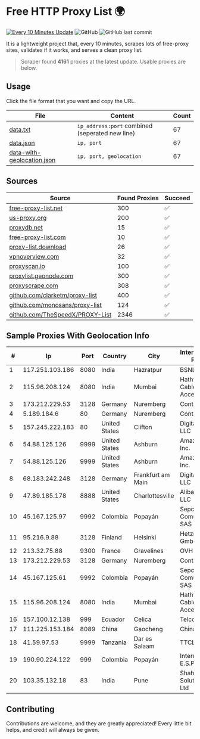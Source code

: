
# Free HTTP Proxy List 🌍

[![Every 10 Minutes Update](https://github.com/mertguvencli/http-proxy-list/actions/workflows/main.yml/badge.svg?branch=main)](https://github.com/mertguvencli/http-proxy-list/actions/workflows/main.yml)
![GitHub](https://img.shields.io/github/license/mertguvencli/http-proxy-list)
![GitHub last commit](https://img.shields.io/github/last-commit/mertguvencli/http-proxy-list)

It is a lightweight project that, every 10 minutes, scrapes lots of free-proxy sites, validates if it works, and serves a clean proxy list.


> Scraper found **4161** proxies at the latest update. Usable proxies are below.

## Usage

Click the file format that you want and copy the URL.


|File|Content|Count|
|----|-------|-----|
|[data.txt](https://raw.githubusercontent.com/mertguvencli/http-proxy-list/main/proxy-list/data.txt)|`ip_address:port` combined (seperated new line)|67|
|[data.json](https://raw.githubusercontent.com/mertguvencli/http-proxy-list/main/proxy-list/data.json)|`ip, port`|67|
|[data-with-geolocation.json](https://raw.githubusercontent.com/mertguvencli/http-proxy-list/main/proxy-list/data-with-geolocation.json)|`ip, port, geolocation`|67|

## Sources

|Source|Found Proxies|Succeed|
|------|-------------|-------|
|[free-proxy-list.net](https://free-proxy-list.net)|300|✅|
|[us-proxy.org](https://www.us-proxy.org)|200|✅|
|[proxydb.net](http://proxydb.net)|15|✅|
|[free-proxy-list.com](https://free-proxy-list.com/?page=&port=&type%5B%5D=http&type%5B%5D=https&up_time=0&search=Search)|10|✅|
|[proxy-list.download](https://www.proxy-list.download/HTTP)|26|✅|
|[vpnoverview.com](https://vpnoverview.com/privacy/anonymous-browsing/free-proxy-servers)|32|✅|
|[proxyscan.io](https://www.proxyscan.io)|100|✅|
|[proxylist.geonode.com](https://proxylist.geonode.com/api/proxy-list?limit=300&page=1&sort_by=lastChecked&sort_type=desc&protocols=http,https)|300|✅|
|[proxyscrape.com](https://api.proxyscrape.com/v2/?request=displayproxies&protocol=http&timeout=10000&country=all&ssl=all&anonymity=all)|308|✅|
|[github.com/clarketm/proxy-list](https://raw.githubusercontent.com/clarketm/proxy-list/master/proxy-list-raw.txt)|400|✅|
|[github.com/monosans/proxy-list](https://raw.githubusercontent.com/monosans/proxy-list/main/proxies/http.txt)|124|✅|
|[github.com/TheSpeedX/PROXY-List](https://raw.githubusercontent.com/TheSpeedX/PROXY-List/master/http.txt)|2346|✅|


## Sample Proxies With Geolocation Info

|#|Ip|Port|Country|City|Internet Service Provider|
|-|--|----|-------|----|-------------------------|
|1|117.251.103.186|8080|India|Hazratpur|BSNL Internet|
|2|115.96.208.124|8080|India|Mumbai|Hathway IP over Cable Internet Access|
|3|173.212.229.53|3128|Germany|Nuremberg|Contabo GmbH|
|4|5.189.184.6|80|Germany|Nuremberg|Contabo GmbH|
|5|157.245.222.183|80|United States|Clifton|DigitalOcean, LLC|
|6|54.88.125.126|9999|United States|Ashburn|Amazon.com, Inc.|
|7|54.88.125.126|9999|United States|Ashburn|Amazon.com, Inc.|
|8|68.183.242.248|3128|Germany|Frankfurt am Main|DigitalOcean, LLC|
|9|47.89.185.178|8888|United States|Charlottesville|Alibaba.com LLC|
|10|45.167.125.97|9992|Colombia|Popayán|Sepcom Comunicaciones SAS|
|11|95.216.9.88|3128|Finland|Helsinki|Hetzner Online GmbH|
|12|213.32.75.88|9300|France|Gravelines|OVH SAS|
|13|173.212.229.53|3128|Germany|Nuremberg|Contabo GmbH|
|14|45.167.125.61|9992|Colombia|Popayán|Sepcom Comunicaciones SAS|
|15|115.96.208.124|8080|India|Mumbai|Hathway IP over Cable Internet Access|
|16|157.100.12.138|999|Ecuador|Celica|Telconet S.A|
|17|111.225.153.184|8089|China|Gaocheng|Chinanet|
|18|41.59.97.53|9999|Tanzania|Dar es Salaam|TTCL|
|19|190.90.224.122|999|Colombia|Popayán|Internexa S.a. E.S.P|
|20|103.35.132.18|83|India|Pune|Shah Infinite Solutions Pvt. Ltd|



## Contributing

Contributions are welcome, and they are greatly appreciated! Every
little bit helps, and credit will always be given.

